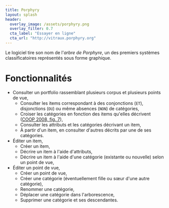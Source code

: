 ```yaml
---
title: Porphyry
layout: splash
header:
  overlay_image: /assets/porphyry.png
  overlay_filter: 0.7
  cta_label: "Essayer en ligne"
  cta_url: "http://vitraux.porphyry.org"
---
```


Le logiciel tire son nom de l'*arbre de Porphyre*, 
un des premiers systèmes classificatoires représentés sous forme graphique.

# Fonctionnalités

- Consulter un portfolio rassemblant plusieurs corpus et plusieurs points de vue,
  - Consulter les items correspondant à des conjonctions (`ET`), disjonctions (`OU`) ou même absences (`NON`) de catégories,
  - Croiser les catégories en fonction des items qu'elles décrivent ([COOP 2008, fig. 7](http://publications.icd.utt.fr/ce329c153e7b8873a03ec02847008459)),
  - Consulter les attributs et les catégories décrivant un item,
  - À partir d'un item, en consulter d'autres décrits par une de ses catégories.
- Éditer un item,
  - Créer un item,
  - Décrire un item à l'aide d'attributs,
  - Décrire un item à l'aide d'une catégorie (existante ou nouvelle) selon un point de vue,
- Éditer un point de vue,
  - Créer un point de vue,
  - Créer une catégorie (éventuellement fille ou sœur d'une autre catégorie),
  - Renommer une catégorie,
  - Déplacer une catégorie dans l'arborescence,
  - Supprimer une catégorie et ses descendantes.
